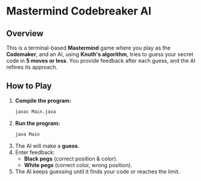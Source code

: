 # Mastermind Codebreaker AI

## Overview

This is a terminal-based **Mastermind** game where you play as the **Codemaker**, and an AI, using **Knuth's algorithm**, tries to guess your secret code in **5 moves or less**. You provide feedback after each guess, and the AI refines its approach.

## How to Play

1. **Compile the program:**
   ```sh
   javac Main.java
   ```
2. **Run the program:**
   ```sh
   java Main
   ```
4. The AI will make a **guess**.
5. Enter feedback:
    - **Black pegs** (correct position & color).
    - **White pegs** (correct color, wrong position).
6. The AI keeps guessing until it finds your code or reaches the limit.

